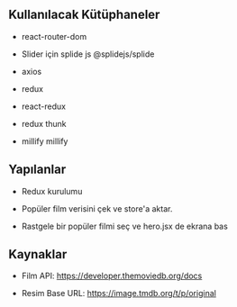 ## Kullanılacak Kütüphaneler

- react-router-dom

- Slider için splide js @splidejs/splide

- axios

- redux

- react-redux

- redux thunk

- millify millify

## Yapılanlar

- Redux kurulumu

- Popüler film verisini çek ve store'a aktar.

- Rastgele bir popüler filmi seç ve hero.jsx de ekrana bas

## Kaynaklar

- Film API: https://developer.themoviedb.org/docs

- Resim Base URL: https://image.tmdb.org/t/p/original
